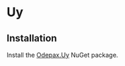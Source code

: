 Uy
====

Installation
----

Install the [Odepax.Uy](https://www.nuget.org/packages/Odepax.Uy) NuGet package.
